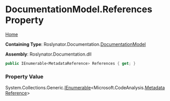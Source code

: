 <a name="_top"></a>

# DocumentationModel\.References Property

[Home](../../../../README.md#_top)

**Containing Type**: Roslynator\.Documentation\.[DocumentationModel](../README.md#_top)

**Assembly**: Roslynator\.Documentation\.dll

```csharp
public IEnumerable<MetadataReference> References { get; }
```

### Property Value

System\.Collections\.Generic\.[IEnumerable](https://docs.microsoft.com/en-us/dotnet/api/system.collections.generic.ienumerable-1)\<Microsoft\.CodeAnalysis\.[MetadataReference](https://docs.microsoft.com/en-us/dotnet/api/microsoft.codeanalysis.metadatareference)>

